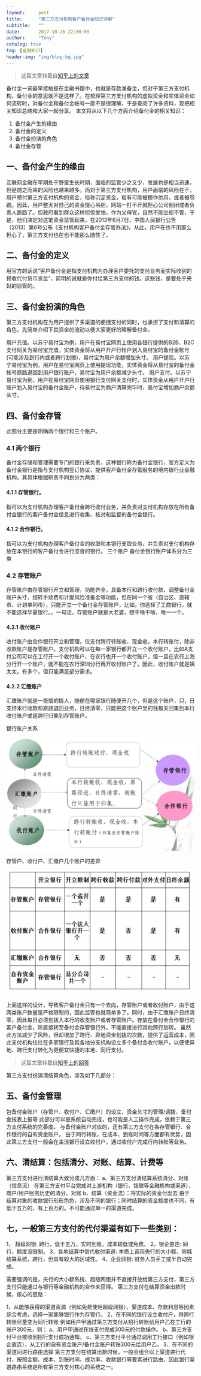```yaml
---
layout:     post
title:      "第三方支付机构客户备付金知识详解"
subtitle:   ""
date:       2017-10-26 22:00:00
author:     "Tony"
catalog: true
tag: [金融知识]
header-img: "img/blog-bg.jpg"
---
```


> 这篇文章转载自[知乎上的文章](https://zhuanlan.zhihu.com/p/24496274)

备付金一词最早接触是在金融书籍中，也就是存款准备金，但对于第三方支付机构，备付金的意思就不是这样了。在梳理第三方支付机构的虚拟资金和实体资金如何流转时，对备付金和备付金帐号一直不是很理解，于是查阅了许多资料，现把相关知识总结和大家一起分享。
本文将从以下几个方面介绍备付金的相关知识：

1. 备付金产生的缘由
2. 备付金的定义
3. 备付金扮演的角色
4. 备付金存管

## 一、备付金产生的缘由

互联网金融在早期处于野蛮生长时期，面临的监管少之又少，发展也是相当迅速，但是随之而来的风险也越来越多。而对于第三方支付机构，用户面临的风险在于，用户预付第三方支付机构的资金，俗称沉淀资金，极有可能被挪作他用，或者被卷跑。因此，用户整天对自己的资金提心吊胆，网站一打不开就担心公司倒闭或者负责人跑路了。但政府看到群众这样担惊受怕，作为父母官，自然不能坐视不管，于是，他们决定对这笔资金监管起来，在2013年6月7日，中国人民银行公告〔2013〕第6号公布《支付机构客户备付金存管办法》。从此，用户在也不用那么担心了，第三方支付也在也不能那么随性了。

## 二、备付金的定义

用官方的话说“客户备付金是指支付机构为办理客户委托的支付业务而实际收到的预收代付货币资金”，简明的说就是你付给第三方支付的钱。这些钱，是要处于央妈的监管的。

## 三、备付金扮演的角色

第三方支付机构在为用户提供了多渠道的便捷支付的同时，也承担了支付和清算的角色。先简单介绍下其资金的流动以便大家更好的理解备付金。

用户充值。以苏宁易付宝为例，用户在易付宝网页上使用各银行提供的B2B、B2C支付网关为易付宝充值，实体资金将从用户开户行帐户划入易付宝的备付金帐号(可能涉及到行内或者跨行划拨)，易付宝为用户余额增加头寸。
用户提现。以苏宁易付宝为例，用户在易付宝网页上使用提现功能，实体资金将从易付宝的备付金帐号原路退回到用户银行账户，易付宝为用户余额减少头寸。
用户支付。以苏宁易付宝为例，用户在易付宝网页使用银行支付网关支付时，实体资金从用户开户行账户划入易付宝的备付金账户，待易付宝为商户清算完毕时，易付宝增加商户余额头寸。

## 四、备付金存管

此部分主要是明确两个银行和三个账户。

### 4.1 两个银行
备付金存储和管理需要专门的银行来负责，这种银行称为备付金银行，官方定义为备付金银行是指与支付机构签订协议、提供客户备付金存管服务的境内银行业金融机构。其具体根据职责不同划分为两类：

#### 4.1.1 存管银行。
指可以为支付机构办理客户备付金跨行收付业务，并负责对支付机构存放在所有备付金银行的客户备付金信息进行收集、核对和监督的备付金银行。

#### 4.1.2 合作银行。
指可以为支付机构办理客户备付金的收取和本银行支取业务，并负责对支付机构存放在本银行的客户备付金进行监督的银行。
三个账户
备付金银行账户体系分为三类

### 4.2 存管账户

存管账户由存管银行开立和管理，功能齐全，具备本行和跨行收付款、调整备付金账户头寸、结转手续费和计提风险准备金等功能，但在同一个省（自治区、直辖市、计划单列市），只能开立一个备付金存管账户，比如，你选择了工商银行，就不能选择华夏银行。。一句话，存管账户就是大老婆，想干啥干啥，唯一一个。

#### 4.2.1 收付账户
收付账户由合作银行开立和管理，仅支付跨行转账收、现金收，本行转账付，除非收款账户是存管账户。支付机构可以在每一家银行都开立一个收付账户，比如A支付公司可以在工行开一个收付账户、在农行也开一个收付账户，但一旦在农行上海分行开一个账户，就不能在农行深圳分行再开收付账户了。因此，收付账户就是姨太太，有多个，但只能满足部分需求。

#### 4.2.2 汇缴账户
汇缴账户就是一夜情的情人，随便在哪家银行随便开几个，但是这个账户，只，日支持本行收款和原路退回业务，日终清零，只能把这个账户里的钱每天归集到本行收付账户或是跨行归集到存管账户。

银行账户关系

![20171026_001](/img/in-post/20171026_001.png)


存管户、收付户、汇缴户几个账户的差异

![20171026_002](/img/in-post/20171026_002.png)

上面这样的设计，导致客户备付金只有一个去向，存管账户或者收付账户，由于这两类账户数量是严格限制的，因此监管也就简单多了。同时，由于汇缴账户日终清零，因此每日必须划拨入本行的收支账户或者存管账户。存放在备付金合作银行的客户备付金，除直接转至备付金存管银行外，不能直接进行其他跨行划转。
虽然此方法减少了风险，但却增加了跨行、异地资金划拨的次数，提供了运营成本，因此支付机构往往在多家银行及其各地分支机构设立多个备付金收付账户，以便使异地、跨行支付转化为更便宜快捷的本地、同行支付。

> 这篇文章转载自[知乎上的回答](https://www.zhihu.com/question/34352468)

第三方支付扮演清结算角色，涉及如下几部分：

## 五、备付金管理

包备付金账户（存管户、收付户、汇缴户）的设立、资金头寸的管理/调拨、备付金报表上报等
此部分可以是系统自动完成，也可能是人工操作完成，依赖于第三方支付系统的完善度。
与备付金账户对应的，还有第三方支付在各存管银行、合作银行的自有资金账户。
由于同行转账，在成本、到账时间等方面都有优势，因此第三方支付一般会在主流银行设立收付户，通过收付户完成行内转账等业务。

## 六、清结算：包括清分、对账、结算、计费等

 第三方支付进行清结算大致分成几方面：
 a、第三方支付清结算系统清分、对账（信息流）
 在第三方支付平台完成对上游机构（银行、银联等金融机构或渠道）、商户/用户账务历史的清分、对账
 b、结算（资金流）：将实际的资金付出去
 由于结算对象的收款银行形形色色，涉及不同的银行；同时结算的资金额度也不同，有低于五万的，有上百万的。不可能通过单一的渠道完成。

## 七，一般第三方支付的代付渠道有如下一些类别：

 1， 超级网银: 跨行，低于五万，实时到账，成本较低或免费。
 2，银企直连: 同行，额度没限制。
 3，各地结算中信代收付渠道: 本质上调用央行的大小额、同城结算系统，跨行，但具有较大的区域性。
 4，企业网银: 财务人员手工或半自动完成。

 需要强调的是，央行的大小额系统、超级网银并不直接开放给第三方支付，第三方支付只能通过与银行等金融机构的合作来获得。
 第三方支付在结算资金出款时候，核心的思路：

 1、从能够获得的渠道资源（例如免费使用超级网银）、渠道成本、存款利息等因素综合考虑，选择一家能够银行作为存管行。
 2、在不同的银行设立收付户，将跨行转账尽量变为同行转账  例如用户甲通过第三方支付从招行转账给用户乙在工行的账户300元，则：
   a、用户甲通过在线支付完成300元的付款操作。
   b、第三方支付平台接收到招行支付成功通知。
   c、第三方支付平台通过调用工行接口（例如银企直连），从工行的自有资金账户/备付金账户转账300元给用户乙。
 3、在不同的渠道间进行路由选择
 第三方支付在结算出款时候，一般会组合以上渠道进行代付，按照金额、成本、到账时间、成功率、收款银行等要素进行路由，因此银行渠道路由系统是所有第三方支付核心的系统之一。